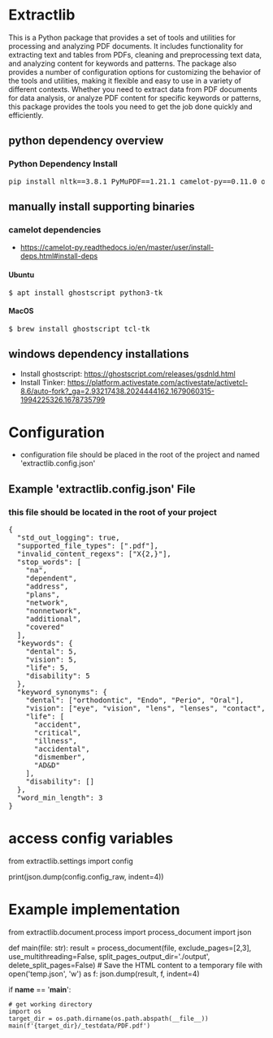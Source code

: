 # Extractlib

This is a Python package that provides a set of tools and utilities for processing and analyzing PDF documents. It includes functionality for extracting text and tables from PDFs, cleaning and preprocessing text data, and analyzing content for keywords and patterns. The package also provides a number of configuration options for customizing the behavior of the tools and utilities, making it flexible and easy to use in a variety of different contexts. Whether you need to extract data from PDF documents for data analysis, or analyze PDF content for specific keywords or patterns, this package provides the tools you need to get the job done quickly and efficiently.


## python dependency overview
### Python Dependency Install
<pre>pip install nltk==3.8.1 PyMuPDF==1.21.1 camelot-py==0.11.0 opencv-python==4.7.0.72 ghostscript==0.7</pre>

## manually install supporting binaries

### camelot dependencies
- https://camelot-py.readthedocs.io/en/master/user/install-deps.html#install-deps

#### Ubuntu
<pre>$ apt install ghostscript python3-tk</pre>

#### MacOS
<pre>$ brew install ghostscript tcl-tk</pre>

## windows dependency installations
- Install ghostscript: https://ghostscript.com/releases/gsdnld.html
- Install Tinker: https://platform.activestate.com/activestate/activetcl-8.6/auto-fork?_ga=2.93217438.2024444162.1679060315-1994225326.1678735799
 
# Configuration
- configuration file should be placed in the root of the project and named 'extractlib.config.json'

## Example 'extractlib.config.json' File
### this file should be located in the root of your project
<pre>
{
  "std_out_logging": true,
  "supported_file_types": [".pdf"],
  "invalid_content_regexs": ["X{2,}"],
  "stop_words": [
    "na",
    "dependent",
    "address",
    "plans",
    "network",
    "nonnetwork",
    "additional",
    "covered"
  ],
  "keywords": {
    "dental": 5,
    "vision": 5,    
    "life": 5,
    "disability": 5
  },
  "keyword_synonyms": {
    "dental": ["orthodontic", "Endo", "Perio", "Oral"],
    "vision": ["eye", "vision", "lens", "lenses", "contact", "contacts"],
    "life": [
      "accident",
      "critical",
      "illness",
      "accidental",
      "dismember",
      "AD&D"
    ],
    "disability": []
  },
  "word_min_length": 3
}
</pre>

# access config variables
from extractlib.settings import config

print(json.dump(config.config_raw, indent=4))

# Example implementation

from extractlib.document.process import process_document
import json

def main(file: str):
    result = process_document(file,  exclude_pages=[2,3], use_multithreading=False, split_pages_output_dir='./output', delete_split_pages=False)
    # Save the HTML content to a temporary file
    with open('temp.json', 'w') as f:
        json.dump(result, f, indent=4)


if __name__ == '__main__':

    # get working directory
    import os
    target_dir = os.path.dirname(os.path.abspath(__file__))
    main(f'{target_dir}/_testdata/PDF.pdf')